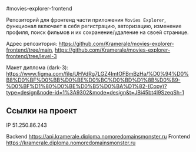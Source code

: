#movies-explorer-frontend

Репозиторий для фронтенд части приложения `Movies Explorer`, функционал включает в себя регистрацию, авторизацию, изменение профиля, поиск фильмов и их сохранение/удаление на своей странице.

Адрес репозитория: https://github.com/Kramerale/movies-explorer-frontend/tree/main, https://github.com/Kramerale/movies-explorer-frontend/tree/level-3

Макет диплома (dark-3): https://www.figma.com/file/UHVdRg7LGZ4ImtOFBmBzHa/%D0%94%D0%B8%D0%BF%D0%BB%D0%BE%D0%BC%D0%BD%D1%8B%D0%B9-%D0%BF%D1%80%D0%BE%D0%B5%D0%BA%D1%82-(Copy)?type=design&node-id=1%3A9302&mode=design&t=JBi45bt4I9SzeqSh-1

## Ссылки на проект

IP 51.250.86.243

Backend https://api.kramerale.diploma.nomoredomainsmonster.ru
Frontend https://kramerale.diploma.nomoredomainsmonster.ru
